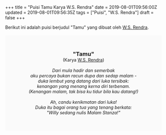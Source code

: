 +++
title = "Puisi Tamu Karya W.S. Rendra"
date = 2019-08-01T09:56:00Z
updated = 2019-08-01T09:56:35Z
tags = ["Puisi", "W.S. Rendra"]
draft = false
+++

<div dir="ltr" style="text-align: left;" trbidi="on"><div style="text-align: justify;">Berikut ini adalah puisi berjudul "Tamu" yang dibuat oleh <a href="https://ensiklopedia.kemdikbud.go.id/sastra/artikel/Rendra" target="_blank">W.S. Rendra</a>. </div><br /><div style="background: #FAFAFA; font-size: 14px; height: auto; margin: 0 auto; padding: 50px; text-align: center; width: auto;"><span style="font-size: 18px;"><b>"Tamu"</b></span><br />(Karya <a href="https://www.sekata.web.id/tags/w.s.-rendra" target="_blank">W.S. Rendra</a>) <br /><br /><i>Dari mula hadir dan semerbak<br />aku percaya bukan racun dupa dan sedap malam -<br />duka lembut yang datang dari luka tersibak:<br />kenangan yang menang kerna diri terbenam.<br />(Kenangan malam, tak bisa ku tidur bila kau datang!)<br /><br />Ah, candu kenikmatan dari luka!<br />Duka itu bagai orang tua yang tenang berkata:<br />"Willy sedang nulis Malam Stanza!"</i> </div></div>
